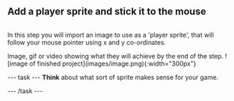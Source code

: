 ## Add a player sprite and stick it to the mouse

<div style="display: flex; flex-wrap: wrap">
<div style="flex-basis: 200px; flex-grow: 1; margin-right: 15px;">

In this step you will import an image to use as a 'player sprite', that will follow your mouse pointer using x and y co-ordinates.

</div>
<div>
Image, gif or video showing what they will achieve by the end of the step. ![image of finished project](images/image.png){:width="300px"}
</div>
</div>

--- task ---
**Think** about what sort of sprite makes sense for your game.

--- /task ---